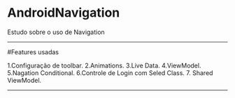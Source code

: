 # AndroidNavigation
Estudo sobre o uso de Navigation

************
#Features usadas

1.Configuração de toolbar.
2.Animations.
3.Live Data.
4.ViewModel.
5.Nagation Conditional.
6.Controle de Login com Seled Class.
7. Shared ViewModel.

*************
